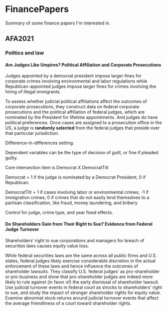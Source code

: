 # FinancePapers
Summary of some finance papers I'm interested in.

## AFA2021

### Politics and law

#### Are Judges Like Umpires? Political Affiliation and Corporate Prosecutions

Judges appointed by a democrat president impose larger fines for corporate crimes involving environmental and labor regulations while Republican-appointed judges impose larger fines for crimes involving the hiring of illegal immigrants.

To assess whether judicial political affiliations affect the outcomes of corporate prosecutions, they construct data on federal corporate prosecutions and the political affiliation of federal judges, which are nominated by the President for lifetime appointments. And judges do have political preferences. Once cases are assigned to a prosecution office in the US, a judge is **randomly selected** from the federal judges that preside over that particular jurisdiction.

Difference-in-differences setting:

Dependent variables can be the type of decision of guilt, or fine if pleaded guilty. 

Core intersection item is Democrat X DemocratTilt

Democrat = 1 if the judge is nominated by a Democrat President, 0 if Republican.

DemocratTilt = 1 if cases involving labor or environmental crimes; -1 if immigration crimes; 0 if crimes that do not easily lend themselves to a partisan classification, like fraud, money laundering, and bribery 

Control for judge, crime type, and year fixed effects.

#### Do Shareholders Gain from Their Right to Sue? Evidence from Federal Judge Turnover

Shareholders’ right to sue corporations and managers for breach of securities laws causes equity value loss.

While federal securities laws are the same across all public firms and U.S. states, federal judges likely exercise considerable discretion in the actual enforcement of these laws and hence influence the outcomes of shareholder lawsuits. They classify U.S. federal judges’ as pro-shareholder or pro-business and show that pro-shareholder judges are indeed more likely to rule against (in favor of) the early dismissal of shareholder lawsuit. Use judicial turnover events in federal court as shocks to shareholders’ right to sue, and study the impact of stronger shareholder rights for equity value. Examine abnormal stock returns around judicial turnover events that affect the average friendliness of a court toward shareholder rights. 

